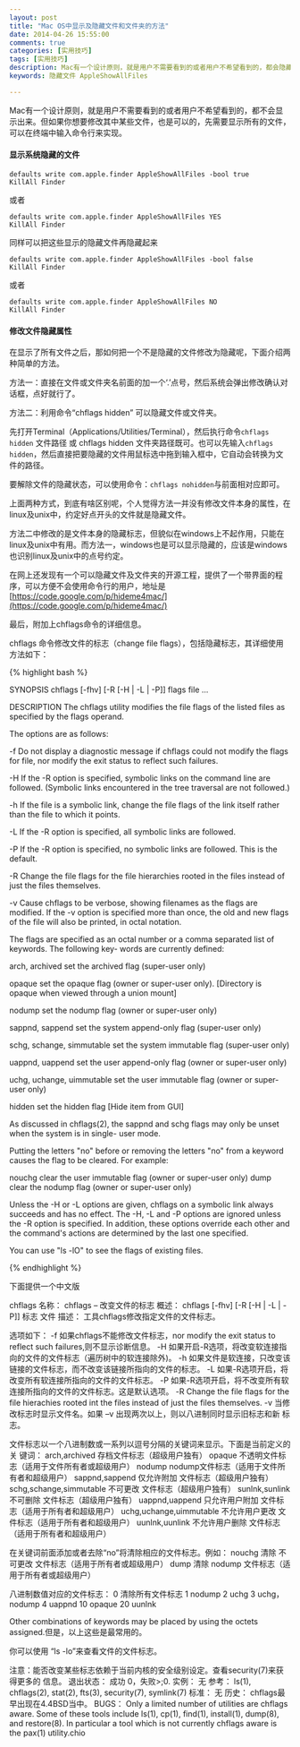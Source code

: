```yaml
---
layout: post
title: "Mac OS中显示及隐藏文件和文件夹的方法"
date: 2014-04-26 15:55:00 
comments: true
categories: [实用技巧]
tags: [实用技巧]
description: Mac有一个设计原则，就是用户不需要看到的或者用户不希望看到的，都会隐藏在背后，如果我们需要显示Mac OSX中的隐藏文件，可以用以下的方法显示及隐藏文件和文件夹。
keywords: 隐藏文件 AppleShowAllFiles

---
```


  Mac有一个设计原则，就是用户不需要看到的或者用户不希望看到的，都不会显示出来。但如果你想要修改其中某些文件，也是可以的，先需要显示所有的文件，可以在终端中输入命令行来实现。
 
 
#### 显示系统隐藏的文件
 
	defaults write com.apple.finder AppleShowAllFiles -bool true
	KillAll Finder
或者

	defaults write com.apple.finder AppleShowAllFiles YES
	KillAll Finder
 
 
同样可以把这些显示的隐藏文件再隐藏起来
	
	defaults write com.apple.finder AppleShowAllFiles -bool false
	KillAll Finder

或者
	
	defaults write com.apple.finder AppleShowAllFiles NO
	KillAll Finder
 
#### 修改文件隐藏属性

在显示了所有文件之后，那如何把一个不是隐藏的文件修改为隐藏呢，下面介绍两种简单的方法。

  方法一：直接在文件或文件夹名前面的加一个‘.’点号，然后系统会弹出修改确认对话框，点好就行了。
  
  方法二：利用命令“chflags hidden” 可以隐藏文件或文件夹。
 
  先打开Terminal（Applications/Utilities/Terminal），然后执行命令`chflags hidden` 文件路径 或 chflags hidden 文件夹路径既可。也可以先输入`chflags hidden`，然后直接把要隐藏的文件用鼠标选中拖到输入框中，它自动会转换为文件的路径。
  
  要解除文件的隐藏状态，可以使用命令：`chflags nohidden`与前面相对应即可。
 
上面两种方式，到底有啥区别呢，个人觉得方法一并没有修改文件本身的属性，在linux及unix中，约定好点开头的文件就是隐藏文件。
  
方法二中修改的是文件本身的隐藏标志，但貌似在windows上不起作用，只能在linux及unix中有用。而方法一，windows也是可以显示隐藏的，应该是windows也识别linux及unix中的点号约定。
 
在网上还发现有一个可以隐藏文件及文件夹的开源工程，提供了一个带界面的程序，可以方便不会使用命令行的用户，地址是[https://code.google.com/p/hideme4mac/](https://code.google.com/p/hideme4mac/)

最后，附加上chflags命令的详细信息。
  
  chflags 命令修改文件的标志（change file flags），包括隐藏标志，其详细使用方法如下：
  
{% highlight bash %}

SYNOPSIS
chflags [-fhv] [-R [-H | -L | -P]] flags file ...

DESCRIPTION
The chflags utility modifies the file flags of the listed files as specified by the flags operand.

The options are as follows:

-f Do not display a diagnostic message if chflags could not modify the flags for file, nor modify
the exit status to reflect such failures.

-H If the -R option is specified, symbolic links on the command line are followed. (Symbolic
links encountered in the tree traversal are not followed.)

-h If the file is a symbolic link, change the file flags of the link itself rather than the file
to which it points.

-L If the -R option is specified, all symbolic links are followed.

-P If the -R option is specified, no symbolic links are followed. This is the default.

-R Change the file flags for the file hierarchies rooted in the files instead of just the files
themselves.

-v Cause chflags to be verbose, showing filenames as the flags are modified. If the -v option is
specified more than once, the old and new flags of the file will also be printed, in octal
notation.

The flags are specified as an octal number or a comma separated list of keywords. The following key-
words are currently defined:

arch, archived
set the archived flag (super-user only)

opaque set the opaque flag (owner or super-user only). [Directory is opaque when viewed through
a union mount]

nodump set the nodump flag (owner or super-user only)

sappnd, sappend
set the system append-only flag (super-user only)

schg, schange, simmutable
set the system immutable flag (super-user only)

uappnd, uappend
set the user append-only flag (owner or super-user only)

uchg, uchange, uimmutable
set the user immutable flag (owner or super-user only)

hidden set the hidden flag [Hide item from GUI]

As discussed in chflags(2), the sappnd and schg flags may only be unset when the system is in single-
user mode.

Putting the letters "no" before or removing the letters "no" from a keyword causes the flag to be
cleared. For example:

nouchg clear the user immutable flag (owner or super-user only)
dump clear the nodump flag (owner or super-user only)

Unless the -H or -L options are given, chflags on a symbolic link always succeeds and has no effect.
The -H, -L and -P options are ignored unless the -R option is specified. In addition, these options
override each other and the command's actions are determined by the last one specified.

You can use "ls -lO" to see the flags of existing files.

{% endhighlight %} 
 
下面提供一个中文版
 
chflags
名称：
chflags – 改变文件的标志
概述：
chflags [-fhv] [-R [-H | -L | -P]] 标志 文件
描述：
工具chflags修改指定文件的文件标志。

选项如下：
-f 如果chflags不能修改文件标志，nor modify the exit status to reflect such failures,则不显示诊断信息。
-H 如果开启-R选项，将改变软连接指向的文件的文件标志（遍历树中的软连接除外)。
-h 如果文件是软连接，只改变该链接的文件标志，而不改变该链接所指向的文件的标志。
-L 如果-R选项开启，将改变所有软连接所指向的文件的文件标志。
-P 如果-R选项开启，将不改变所有软连接所指向的文件的文件标志。这是默认选项。
-R Change the file flags for the file hierachies rooted int the files instead of just the files themselves.
-v 当修改标志时显示文件名。如果 –v 出现两次以上，则以八进制同时显示旧标志和新 标志。

文件标志以一个八进制数或一系列以逗号分隔的关键词来显示。下面是当前定义的关 键词：
arch,archived 
存档文件标志（超级用户独有）
opaque 不透明文件标志（适用于文件所有者或超级用户）
nodump nodump文件标志（适用于文件所有者和超级用户）
sappnd,sappend
仅允许附加 文件标志（超级用户独有）
schg,schange,simmutable
不可更改 文件标志（超级用户独有）
sunlnk,sunlink
不可删除 文件标志（超级用户独有）
uappnd,uappend
只允许用户附加 文件标志（适用于所有者和超级用户）
uchg,uchange,uimmutable
不允许用户更改 文件标志（适用于所有者和超级用户）
uunlnk,uunlink
不允许用户删除 文件标志（适用于所有者和超级用户）

在关键词前面添加或者去除“no”将清除相应的文件标志。例如：
nouchg 清除 不可更改 文件标志（适用于所有者或超级用户）
dump 清除 nodump 文件标志（适用于所有者或超级用户）

八进制数值对应的文件标志：
0 清除所有文件标志
1 nodump 
2 uchg
3 uchg，nodump
4 uappnd
10 opaque
20 uunlnk

Other combinations of keywords may be placed by using the octets assigned.但是，以上这些是最常用的。

你可以使用 “ls -lo”来查看文件的文件标志。

注意：能否改变某些标志依赖于当前内核的安全级别设定。查看security(7)来获得更多的 信息。
退出状态：
成功 0，失败>;0.
实例：
无
参考：
ls(1), chflags(2), stat(2), fts(3), security(7), symlink(7)
标准：
无
历史：
chflags最早出现在4.4BSD当中。
BUGS：
Only a limited number of utilities are chflags aware. Some of these
tools include ls(1), cp(1), find(1), install(1), dump(8), and restore(8).
In particular a tool which is not currently chflags aware is the pax(1)
utility.chio
 
 
 






